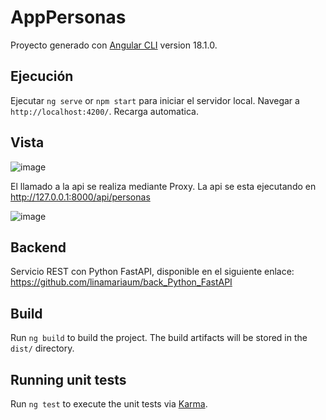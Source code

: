 # AppPersonas

Proyecto generado con [Angular CLI](https://github.com/angular/angular-cli) version 18.1.0.

## Ejecución

Ejecutar `ng serve` or `npm start` para iniciar el servidor local. Navegar a `http://localhost:4200/`. Recarga automatica.

## Vista

![image](https://github.com/user-attachments/assets/3f486db5-48af-4c2d-85a8-fb871050a49d)

El llamado a la api se realiza mediante Proxy. La api se esta ejecutando en http://127.0.0.1:8000/api/personas

![image](https://github.com/user-attachments/assets/38e1b8f9-7bf0-419b-9644-5856cdb3b0c6)

## Backend

Servicio REST con Python FastAPI, disponible en el siguiente enlace: https://github.com/linamariaum/back_Python_FastAPI

## Build

Run `ng build` to build the project. The build artifacts will be stored in the `dist/` directory.

## Running unit tests

Run `ng test` to execute the unit tests via [Karma](https://karma-runner.github.io).



